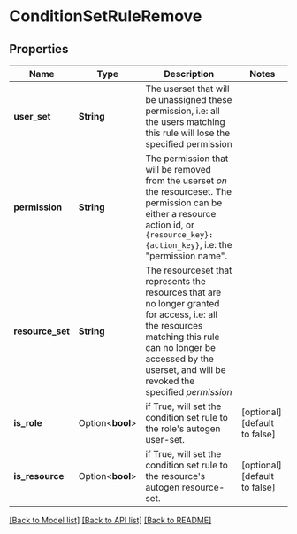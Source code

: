# ConditionSetRuleRemove

## Properties

Name | Type | Description | Notes
------------ | ------------- | ------------- | -------------
**user_set** | **String** | The userset that will be unassigned these permission, i.e: all the users matching this rule will lose the specified permission | 
**permission** | **String** | The permission that will be removed from the userset *on* the resourceset. The permission can be either a resource action id, or `{resource_key}:{action_key}`, i.e: the \"permission name\". | 
**resource_set** | **String** | The resourceset that represents the resources that are no longer granted for access, i.e: all the resources matching this rule can no longer be accessed by the userset, and will be revoked the specified *permission* | 
**is_role** | Option<**bool**> | if True, will set the condition set rule to the role's autogen user-set. | [optional][default to false]
**is_resource** | Option<**bool**> | if True, will set the condition set rule to the resource's autogen resource-set. | [optional][default to false]

[[Back to Model list]](../README.md#documentation-for-models) [[Back to API list]](../README.md#documentation-for-api-endpoints) [[Back to README]](../README.md)


